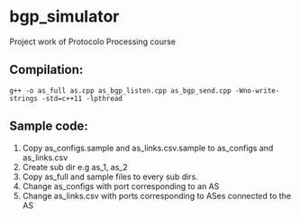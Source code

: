 # bgp_simulator
Project work of Protocolo Processing course

## Compilation:
`g++ -o as_full as.cpp as_bgp_listen.cpp as_bgp_send.cpp -Wno-write-strings -std=c++11 -lpthread`

## Sample code:
1. Copy as_configs.sample and as_links.csv.sample to as_configs and as_links.csv
2. Create sub dir e.g as_1, as_2
3. Copy as_full and sample files to every sub dirs.
4. Change as_configs with port corresponding to an AS
5. Change as_links.csv with ports corresponding to ASes connected to the AS

